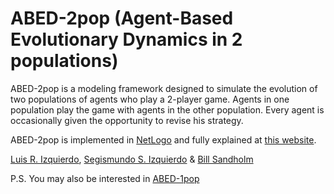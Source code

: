 # ABED-2pop (Agent-Based Evolutionary Dynamics in 2 populations)
ABED-2pop is a modeling framework designed to simulate the evolution of two populations of agents who play a 2-player game. Agents in one population play the game with agents in the other population. Every agent is occasionally given the opportunity to revise his strategy.

ABED-2pop is implemented in [NetLogo](http://ccl.northwestern.edu/netlogo/) and fully explained at [this website](https://luis-r-izquierdo.github.io/abed-2pop/).

[Luis R. Izquierdo](http://luis.izqui.org), [Segismundo S. Izquierdo](http://segis.izqui.org) & [Bill Sandholm](http://www.ssc.wisc.edu/~whs/)

P.S. You may also be interested in [ABED-1pop](https://luis-r-izquierdo.github.io/abed-1pop/)
